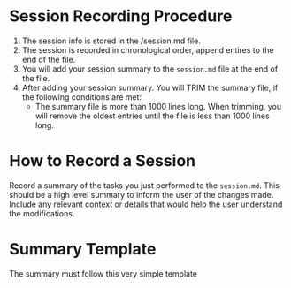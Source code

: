# Session Recording Procedure

1. The session info is stored in the /session.md file.
2. The session is recorded in chronological order, append entires to the end of
   the file.
3. You will add your session summary to the `session.md` file at the end of the
   file.
4. After adding your session summary. You will TRIM the summary file, if the
   following conditions are met:
   - The summary file is more than 1000 lines long. When trimming, you will
     remove the oldest entries until the file is less than 1000 lines long.

# How to Record a Session

Record a summary of the tasks you just performed to the `session.md`. This
should be a high level summary to inform the user of the changes made. Include
any relevant context or details that would help the user understand the
modifications.

# Summary Template

The summary must follow this very simple template

## <title> - <date>

<summary>

### For example:

## Add new endpoint /help - 2023-10-05-10:00

Updated the backend to include a new `/help` endpoint that provides assistance
with common issues. This endpoint is now accessible via the main application
interface.
